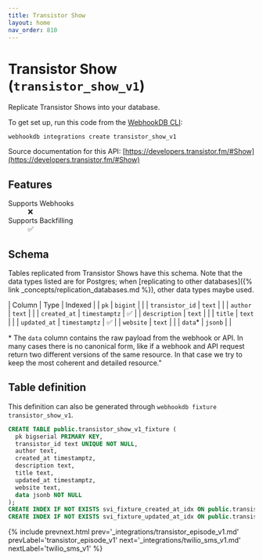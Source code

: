 ```yaml
---
title: Transistor Show
layout: home
nav_order: 810
---
```


# Transistor Show (`transistor_show_v1`)

Replicate Transistor Shows into your database.

To get set up, run this code from the [WebhookDB CLI](https://webhookdb.com/terminal):
```
webhookdb integrations create transistor_show_v1
```

Source documentation for this API: [https://developers.transistor.fm/#Show](https://developers.transistor.fm/#Show)

## Features

<dl>
<dt>Supports Webhooks</dt>
<dd>❌</dd>
<dt>Supports Backfilling</dt>
<dd>✅</dd>

</dl>

## Schema

Tables replicated from Transistor Shows have this schema.
Note that the data types listed are for Postgres;
when [replicating to other databases]({% link _concepts/replication_databases.md %}),
other data types maybe used.

| Column | Type | Indexed |
| `pk` | `bigint` |  |
| `transistor_id` | `text` |  |
| `author` | `text` |  |
| `created_at` | `timestamptz` | ✅ |
| `description` | `text` |  |
| `title` | `text` |  |
| `updated_at` | `timestamptz` | ✅ |
| `website` | `text` |  |
| `data`* | `jsonb` |  |

<span class="fs-3">* The `data` column contains the raw payload from the webhook or API.
In many cases there is no canonical form, like if a webhook and API request return
two different versions of the same resource.
In that case we try to keep the most coherent and detailed resource."</span>

## Table definition

This definition can also be generated through `webhookdb fixture transistor_show_v1`.

```sql
CREATE TABLE public.transistor_show_v1_fixture (
  pk bigserial PRIMARY KEY,
  transistor_id text UNIQUE NOT NULL,
  author text,
  created_at timestamptz,
  description text,
  title text,
  updated_at timestamptz,
  website text,
  data jsonb NOT NULL
);
CREATE INDEX IF NOT EXISTS svi_fixture_created_at_idx ON public.transistor_show_v1_fixture (created_at);
CREATE INDEX IF NOT EXISTS svi_fixture_updated_at_idx ON public.transistor_show_v1_fixture (updated_at);
```

{% include prevnext.html prev='_integrations/transistor_episode_v1.md' prevLabel='transistor_episode_v1' next='_integrations/twilio_sms_v1.md' nextLabel='twilio_sms_v1' %}
